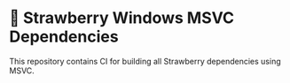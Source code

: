 # :strawberry: Strawberry Windows MSVC Dependencies

This repository contains CI for building all Strawberry dependencies using MSVC.
